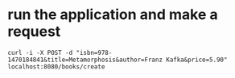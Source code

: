 # run the application and make a request
```
curl -i -X POST -d "isbn=978-1470184841&title=Metamorphosis&author=Franz Kafka&price=5.90" localhost:8080/books/create
```